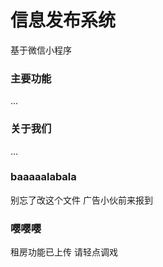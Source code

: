 # 信息发布系统


基于微信小程序

### 主要功能
...

### 关于我们
... 

### baaaaalabala
别忘了改这个文件
广告小伙前来报到

### 嘤嘤嘤
租房功能已上传
请轻点调戏
